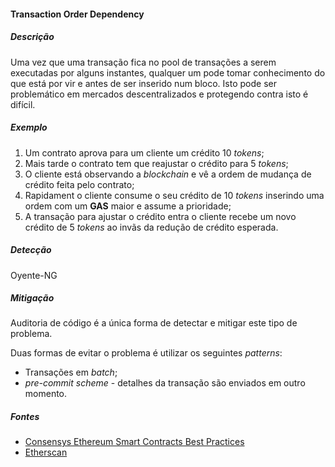 #### Transaction Order Dependency

##### Descrição

Uma vez que uma transação fica no pool de transações a serem executadas por alguns instantes, qualquer um pode tomar conhecimento do que está por vir e antes de ser inserido num bloco. Isto pode ser problemático em mercados descentralizados e protegendo contra isto é difícil.

##### Exemplo

1. Um contrato aprova para um cliente um crédito 10 _tokens_;
1. Mais tarde o contrato tem que reajustar o crédito para 5 _tokens_;
1. O cliente está observando a _blockchain_ e vê a ordem de mudança de crédito feita pelo contrato;
1. Rapidament o cliente consume o seu crédito de 10 _tokens_ inserindo uma ordem com um **GAS** maior e assume a prioridade;
1. A transação para ajustar o crédito entra o cliente recebe um novo crédito de 5 _tokens_ ao invãs da redução de crédito esperada.

##### Detecção

Oyente-NG

##### Mitigação

Auditoria de código é a única forma de detectar e mitigar este tipo de problema.

Duas formas de evitar o problema é utilizar os seguintes _patterns_:

* Transações em _batch_;
* _pre-commit scheme_ - detalhes da transação são enviados em outro momento.

##### Fontes

* [Consensys Ethereum Smart Contracts Best Practices](https://consensys.github.io/smart-contract-best-practices)
* [Etherscan](https://etherscan.io)
